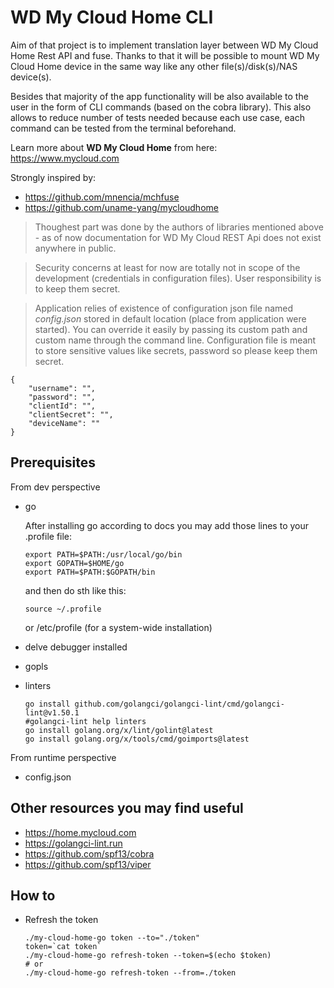 # WD My Cloud Home CLI

Aim of that project is to implement translation layer between WD My Cloud Home Rest API and fuse. Thanks to that it will be possible to mount WD My Cloud Home device in the same way like any other file(s)/disk(s)/NAS device(s).

Besides that majority of the app functionality will be also available to the user in the form of CLI commands (based on the cobra library). This also allows to reduce number of tests needed because each use case, each command can be tested from the terminal beforehand.

Learn more about <strong>WD My Cloud Home</strong> from here: https://www.mycloud.com

Strongly inspired by:
- https://github.com/mnencia/mchfuse
- https://github.com/uname-yang/mycloudhome

> Thoughest part was done by the authors of libraries mentioned above - as of now documentation for WD My Cloud REST Api does not exist anywhere in public. 

> Security concerns at least for now are totally not in scope of the development (credentials in configuration files). User responsibility is to keep them secret.

> Application relies of existence of configuration json file named <em>config.json</em> stored in default location (place from application were started). You can override it easily by passing its custom path and custom name through the command line. Configuration file is meant to store sensitive values like secrets, password so please keep them secret. 

```
{
    "username": "",
    "password": "",
    "clientId": "",
    "clientSecret": "",
    "deviceName": ""
}
```

## Prerequisites

From dev perspective
- go

    After installing go according to docs you may add those lines to your .profile file:
    ```
    export PATH=$PATH:/usr/local/go/bin
    export GOPATH=$HOME/go
    export PATH=$PATH:$GOPATH/bin
    ```
    and then do sth like this:
    ```
    source ~/.profile
    ```
    or /etc/profile (for a system-wide installation)

- delve debugger installed
- gopls
- linters
    ```
    go install github.com/golangci/golangci-lint/cmd/golangci-lint@v1.50.1
    #golangci-lint help linters
    go install golang.org/x/lint/golint@latest
    go install golang.org/x/tools/cmd/goimports@latest
    ```

From runtime perspective
- config.json

## Other resources you may find useful
- https://home.mycloud.com
- https://golangci-lint.run
- https://github.com/spf13/cobra
- https://github.com/spf13/viper

## How to
- Refresh the token
    ```
    ./my-cloud-home-go token --to="./token"
    token=`cat token`
    ./my-cloud-home-go refresh-token --token=$(echo $token)
    # or
    ./my-cloud-home-go refresh-token --from=./token
    ```